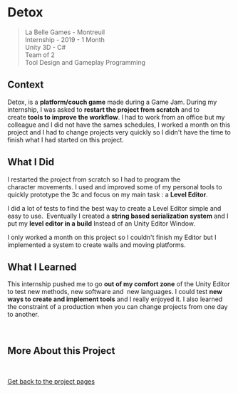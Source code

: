 # Detox

> La Belle Games - Montreuil  
> Internship - 2019 - 1 Month  
> Unity 3D - C#  
> Team of 2  
> Tool Design and Gameplay Programming  

## Context

Detox, is a **platform/couch game** made during a Game Jam. During my internship, I was asked to **restart the project from scratch** and to create **tools to improve the workflow**. I had to work from an office but my colleague and I did not have the sames schedules, I worked a month on this project and I had to change projects very quickly so I didn't have the time to finish what I had started on this project.
​

## What I Did 

I restarted the project from scratch so I had to program the character movements. I used and improved some of my personal tools to quickly prototype the 3c and focus on my main task : a **Level Editor**. 

I did a lot of tests to find the best way to create a Level Editor simple and easy to use.  Eventually I created a **string based serialization system** and I put my **level editor in a build** Instead of an Unity Editor Window. 

I only worked a month on this project so I couldn't finish my Editor but I implemented a system to create walls and moving platforms. 


## What I Learned

This internship pushed me to go **out of my comfort zone** of the Unity Editor to test new methods, new software and  new languages. I could test **new ways to create and implement tools** and I really enjoyed it. I also learned the constraint of a production when you can change projects from one day to another. 

​
## More About this Project 

​

[Get back to the project pages](https://github.com/LouisViktorCeleyron/Portfolio/blob/master/Projects/MyProjects.md)